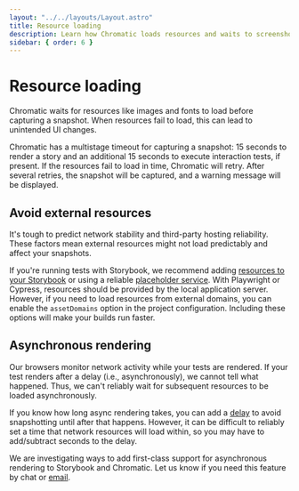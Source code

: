 ```yaml
---
layout: "../../layouts/Layout.astro"
title: Resource loading
description: Learn how Chromatic loads resources and waits to screenshot.
sidebar: { order: 6 }
---
```


# Resource loading

Chromatic waits for resources like images and fonts to load before capturing a snapshot. When resources fail to load, this can lead to unintended UI changes.

Chromatic has a multistage timeout for capturing a snapshot: 15 seconds to render a story and an additional 15 seconds to execute interaction tests, if present. If the resources fail to load in time, Chromatic will retry. After several retries, the snapshot will be captured, and a warning message will be displayed.

## Avoid external resources

It's tough to predict network stability and third-party hosting reliability. These factors mean external resources might not load predictably and affect your snapshots.

If you're running tests with Storybook, we recommend adding [resources to your Storybook](https://storybook.js.org/docs/configure/integration/images-and-assets#serving-static-files-via-storybook-configuration) or using a reliable [placeholder service](https://placehold.co/). With Playwright or Cypress, resources should be provided by the local application server. However, if you need to load resources from external domains, you can enable the `assetDomains` option in the project configuration. Including these options will make your builds run faster.

## Asynchronous rendering

Our browsers monitor network activity while your tests are rendered. If your test renders after a delay (i.e., asynchronously), we cannot tell what happened. Thus, we can't reliably wait for subsequent resources to be loaded asynchronously.

If you know how long async rendering takes, you can add a [delay](/docs/delay) to avoid snapshotting until after that happens. However, it can be difficult to reliably set a time that network resources will load within, so you may have to add/subtract seconds to the delay.

We are investigating ways to add first-class support for asynchronous rendering to Storybook and Chromatic. Let us know if you need this feature by chat or [email](mailto:support@chromatic.com?Subject=Asynchronous%20Rendering).
